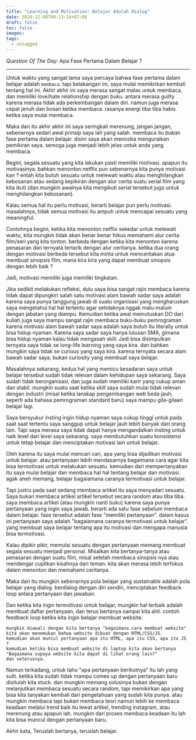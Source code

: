 ```yaml
---
title: "Learning and Motivation: Belajar Adalah Dialog"
date: 2020-12-08T00:13:14+07:00
draft: false
toc: false
images:
tags:
  - untagged
---
```


*Question Of The Day*: Apa Fase Pertama Dalam Belajar ?

---

Untuk waktu yang sangat lama saya percaya bahwa fase pertama dalam belajar adalah `membaca`. tapi belakangan ini, saya mulai memikirkan kembali tentang hal ini.
Akhir akhir ini saya merasa sangat malas untuk membaca, dan memiliki love/hate relationship dengan buku. antara merasa guilty karena merasa tidak ada perkembangan dalam diri.
namun juga merasa cepat jenuh dan bosan ketika membaca. rasanya energi tiba tiba habis ketika saya mulai membaca.

Maka dari itu akhir akhir ini saya seringkali merenung, jangan jangan, sebenarnya sedari awal prinsip saya lah yang salah. membaca itu *bukan* fase pertama dalam belajar. disini saya akan mencoba menguraikan pemikiran saya. semoga juga menjadi lebih jelas untuk anda yang membaca.

Begini, segala sesuatu yang kita lakukan pasti memiliki motivasi. apapun itu motivasinya. bahkan menonton netflix pun sebenarnya kita punya motivasi kan ? entah kita butuh sesuatu untuk melewati waktu atau menghilangkan kebosanan atau sedang kepikiran dengan alur cerita suatu serial film yang kita ikuti (dan mungkin awalnya kita mengikuti serial tersebut juga untuk menghilangkan kebosanan).

Kalau semua hal itu perlu motivasi, berarti belajar pun perlu motivasi. masalahnya, tidak semua motivasi itu ampuh untuk mencapai sesuatu yang meaningful.

Contohnya begini, ketika kita menonton netflix sekedar untuk melewati waktu, kita mungkin tidak akan benar benar fokus memahami alur cerita film/seri yang kita tonton. berbeda dengan ketika kita menonton karena penasaran dan ternyata tertarik dengan alur ceritanya. ketika dua orang dengan motivasi berbeda tersebut kita minta untuk menceritakan atua membuat sinopsis film, mana kira kira yang dapat membuat sinopsis dengan lebih baik ?

Jadi, motivasi memiliki juga memiliki tingkatan.

Jika sedikit melakukan refleksi, dulu saya bisa sangat rajin membaca karena tidak dapat dipungkiri salah satu motivasi alam bawah sadar saya adalah karena saya punya tanggung jawab di suatu organisasi yang mengharuskan saya mengetahui hal hal tertentu agar setidaknya nggak malu-maluin dengan jabatan yang diampu. 
Kemudian ketika awal memutuskan DO dari kuliah juga saya mampu sangat rajin membaca buku-buku pemrograman karena motivasi alam bawah sadar saya adalah saya butuh itu literally untuk bisa hidup nyaman. Karena saya sadar saya hanya lulusan SMA, gimana bisa hidup nyaman kalau tidak mengasah skill.
Jadi bisa disimpulkan ternyata saya tidak se long-life learning yang saya kira. dan bahkan mungkin saya tidak se curious yang saya kira. karena ternyata secara alam bawah sadar saya, bukan curiosity yang membuat saya belajar.

Masalahnya sekarang, kedua hal yang memicu kesadaran saya untuk belajar tersebut sudah tidak relevan dalam kehidupan saya sekarang. Saya sudah tidak berorganisasi, dan juga sudah memiliki karir yang cukup aman dan stabil. mungkin suatu saat ketika skill saya sudah mulai tidak relevan dengan industri (misal ketika lanskap pengembangan web beda jauh, seperti ada bahasa pemrograman standard baru) saya mampu gila-gilaan belajar lagi. 

Saya bersyukur insting ingin hidup nyaman saya cukup tinggi untuk pada saat saat tertentu saya sanggup untuk belajar jauh lebih banyak dari orang lain. Tapi saya merasa saya tidak dapat hanya mengandalkan insting untuk naik level dari level saya sekarang. saya membutuhkan suatu konsistensi untuk tetap belajar dan menciptakan motivasi lain untuk belajar.

Oleh karena itu saya mulai mencari cari, apa yang bisa dijadikan motivasi untuk belajar. atau pertanyaan lebih mendasarnya bagaimana cara agar kita bisa termotivasi untuk melakukan sesuatu. 
kemudian dari mempertanyakan itu saya mulai belajar dan membaca hal hal tentang belajar dan motivasi. agak aneh memang, belajar bagaiamana caranya termotivasi untuk belajar.

Tapi justru pada saat sedang membaca artikel itu saya menyadari sesuatu. Saya bukan membaca artikel artikel tersebut secara random atau tiba tiba. saya membaca artikel (atau mungkin nanti buku) karena saya punya pertanyaan yang ingin saya jawab. berarti ada satu fase sebelum membaca dalam belajar. fase tersebut adalah fase "memiliki pertanyaan". dalam kasus ini pertanyaan saya adalah "bagaiamana caranya termotivasi untuk belajar". yang membuat saya belajar tentang apa itu motivasi dan mengapa manusia bisa termotivasi.

Kalau dipikir pikir, memulai sesuatu dengan pertanyaan memang membuat segala sesuatu menjadi personal. Misalkan kita bertanya-tanya atau penasaran dengan suatu film, misal setelah membaca sinopsis nya atau mendengar cuplikan kisahnya dari teman. kita akan merasa lebih terfokus dalam menonton dan memahami ceritanya. 

Maka dari itu mungkin sebenarnya pola belajar yang sustainable adalah pola belajar yang dialog. berdialog dengan diri sendiri, menciptakan feedback loop antara pertanyaan dan jawaban. 

Dan ketika kita ingin termotivasi untuk belajar, mungkin hal terbaik adalah membuat daftar pertanyaan, dan terus bertanya sampai kita ahli. contoh feedback loop ketika kita ingin belajar membuat website:
```
mungkin diawali dengan kita bertanya "bagaimana cara membuat website"
kita akan menemukan bahwa website dibuat dengan HTML/CSS/JS.
kemudian akan muncul pertanyaan apa itu HTML, apa itu CSS, apa itu JS ?
kemudian ketika bisa membuat website di laptop kita akan bertanya "Bagaimana supaya website kita dapat di lihat orang lain?"
dan seterusnya.
```
Namun terkadang, untuk tahu "apa pertanyaan berikutnya" itu lah yang sulit. ketika kita sudah tidak mampu comes up dengan pertanyaan baru disitulah kita stuck. dan mungkin memang solusinya bukan dengan melanjutkan membaca sesuatu secara random, tapi memikirkan apa yang bisa kita tanyakan kembali dari pengetahuan yang sudah kita punya. atau mungkin membaca tapi bukan membaca teori namun lebih ke membaca keadaan melalui trend baik itu lewat artikel, trending instagram, atau merenung atau apapun lah. mungkin dari proses membaca keadaan itu lah kita bisa muncul dengan pertanyaan baru.

Akhir kata,
Teruslah bertanya, teruslah belajar.